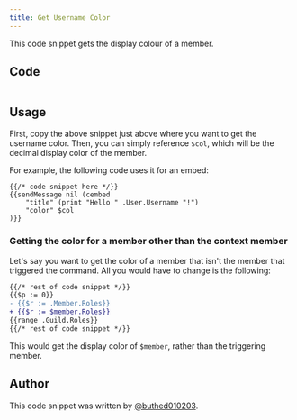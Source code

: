 ```yaml
---
title: Get Username Color
---
```


This code snippet gets the display colour of a member.

## Code

```gotmpl file=../../../src/code_snippets/get_username_color.go.tmpl

```

## Usage

First, copy the above snippet just above where you want to get the username color. Then, you can simply reference `$col`, which will be the decimal display color of the member.

For example, the following code uses it for an embed:

```gotmpl {4}
{{/* code snippet here */}}
{{sendMessage nil (cembed
	"title" (print "Hello " .User.Username "!")
	"color" $col
)}}
```

### Getting the color for a member other than the context member

Let's say you want to get the color of a member that isn't the member that triggered the command. All you would have to change is the following:

```diff {4}
{{/* rest of code snippet */}}
{{$p := 0}}
- {{$r := .Member.Roles}}
+ {{$r := $member.Roles}}
{{range .Guild.Roles}}
{{/* rest of code snippet */}}
```

This would get the display color of `$member`, rather than the triggering member.

## Author

This code snippet was written by [@buthed010203](https://github.com/buthed010203).
